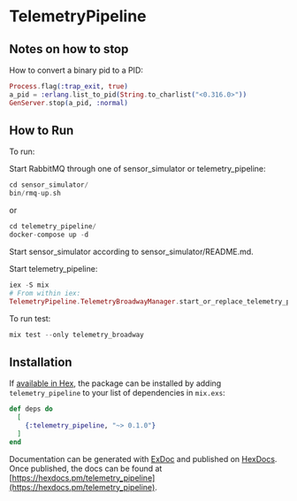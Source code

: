 # TelemetryPipeline

## Notes on how to stop

How to convert a binary pid to a PID:

```Elixir
Process.flag(:trap_exit, true)
a_pid = :erlang.list_to_pid(String.to_charlist("<0.316.0>"))
GenServer.stop(a_pid, :normal)
```

## How to Run

To run:

Start RabbitMQ through one of sensor_simulator or telemetry_pipeline:

```Elixir
cd sensor_simulator/
bin/rmq-up.sh 
```

or 

```elixir
cd telemetry_pipeline/
docker-compose up -d
```

Start sensor_simulator according to sensor_simulator/README.md.

Start telemetry_pipeline:

```Elixir
iex -S mix
# From within iex:
TelemetryPipeline.TelemetryBroadwayManager.start_or_replace_telemetry_pipeline/1
```

To run test: 

```elixir
mix test --only telemetry_broadway
```

## Installation

If [available in Hex](https://hex.pm/docs/publish), the package can be installed
by adding `telemetry_pipeline` to your list of dependencies in `mix.exs`:

```elixir
def deps do
  [
    {:telemetry_pipeline, "~> 0.1.0"}
  ]
end
```

Documentation can be generated with [ExDoc](https://github.com/elixir-lang/ex_doc)
and published on [HexDocs](https://hexdocs.pm). Once published, the docs can
be found at [https://hexdocs.pm/telemetry_pipeline](https://hexdocs.pm/telemetry_pipeline).


